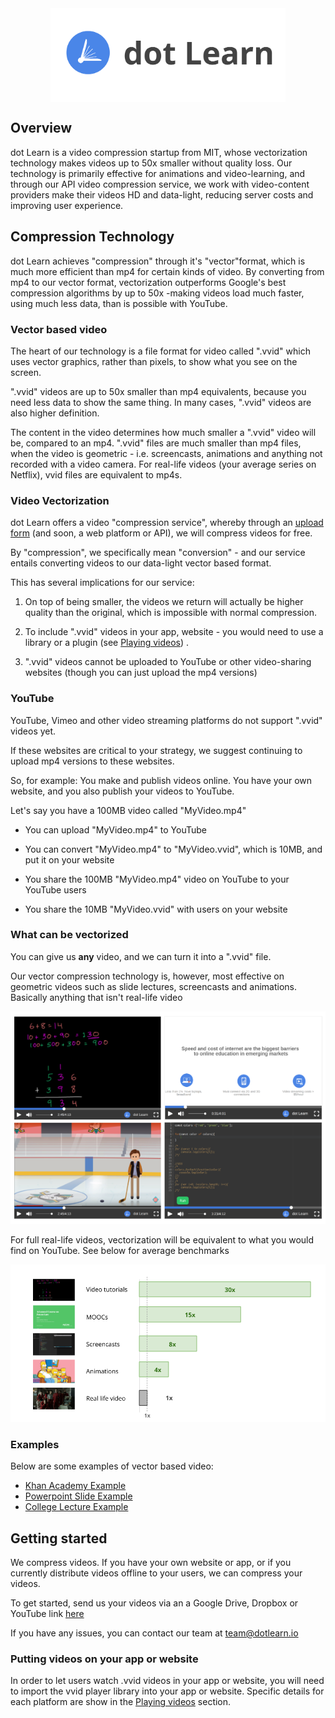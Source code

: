 
<img src="img/title.svg" alt="Drawing" style="height: 150px; display: block; margin: auto;"/>


## Overview

dot Learn is a video compression startup from MIT, whose vectorization technology makes videos up to 50x smaller without quality loss. Our technology is primarily effective for animations and video-learning, and through our API video compression service, we work with video-content providers make their videos HD and data-light, reducing server costs and improving user experience.


## Compression Technology

dot Learn achieves "compression" through it's "vector"format, which is much more efficient than mp4 for certain kinds of video. By converting from mp4 to our vector format, 
vectorization outperforms Google's best compression algorithms by up to 50x -making videos load much faster, using much less data, than is possible with YouTube.



### Vector based video

The heart of our technology is a file format for video called ".vvid" which uses vector graphics, rather than pixels, to show what you see on the screen. 

".vvid" videos are up to 50x smaller than mp4 equivalents, because you need less data to show the same thing. In many cases, ".vvid" videos are also higher definition.

The content in the video determines how much smaller a ".vvid" video will be, compared to an mp4. ".vvid" files are much smaller than mp4 files, when the video is geometric - i.e. screencasts, animations and anything not recorded with a video camera. For real-life videos (your average series on Netflix), vvid files are equivalent to mp4s.



### Video Vectorization

dot Learn offers a video "compression service", whereby through an [upload form](https://dotlearn.io/start/) (and soon, a web platform or API), we will compress videos for free.

By "compression", we specifically mean "conversion" - and our service entails converting videos to our data-light vector based format. 


This has several implications for our service:

1. On top of being smaller, the videos we return will actually be higher quality than the original, which is impossible with normal compression. 

2. To include ".vvid" videos in your app, website - you would need to use a library or a plugin (see [Playing videos](playing.md)) . 

3. ".vvid" videos cannot be uploaded to YouTube or other video-sharing websites (though you can just upload the mp4 versions)


### YouTube

YouTube, Vimeo and other video streaming platforms do not support ".vvid" videos yet.


If these websites are critical to your strategy, we suggest continuing to upload mp4 versions to these websites. 


So, for example: 
You make and publish videos online. You have your own website, and you also publish your videos to YouTube.

Let's say you have a 100MB video called "MyVideo.mp4"

* You can upload "MyVideo.mp4" to YouTube

* You can convert "MyVideo.mp4" to "MyVideo.vvid", which is 10MB, and put it on your website

* You share the 100MB "MyVideo.mp4" video on YouTube to your YouTube users

* You share the 10MB "MyVideo.vvid" with users on your website




### What can be vectorized


You can give us **any** video, and we can turn it into a ".vvid" file. 

Our vector compression technology is, however, most effective on geometric videos such as slide lectures, screencasts and animations. Basically anything that isn't real-life video

![Vectorizable](img/vectorizable.png)

For full real-life videos, vectorization will be equivalent to what you would find on YouTube. See below for average benchmarks

![Benchmarks](img/benchmark.png)


### Examples

Below are some examples of vector based video:

* [Khan Academy Example](https://api.dotlearn.io/embed/demo/khan-academy-style)
* [Powerpoint Slide Example](https://api.dotlearn.io/embed/demo/powerpoint-style)
* [College Lecture Example](https://api.dotlearn.io/embed/demo/coursera)


## Getting started

We compress videos. If you have your own website or app, or if you currently distribute videos offline to your users, we can compress your videos.

To get started, send us your videos via an a Google Drive, Dropbox or YouTube link [here](https://dotlearn.io/start/)

If you have any issues, you can contact our team at <team@dotlearn.io> 

### Putting videos on your app or website ###

In order to let users watch .vvid videos in your app or website, you will need to import the vvid player library into your app or website. Specific details for each platform are show in the [Playing videos](playing) section.


